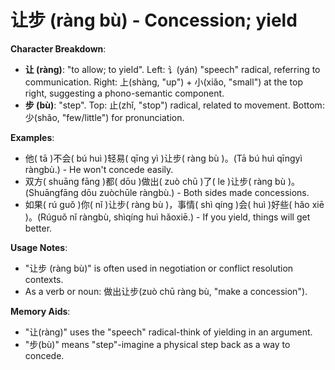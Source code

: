 # **让步 (ràng bù) - Concession; yield**

**Character Breakdown**:  
- **让 (ràng)**: "to allow; to yield". Left: 讠(yán) "speech" radical, referring to communication. Right: 上(shàng, "up") + 小(xiǎo, "small") at the top right, suggesting a phono-semantic component.  
- **步 (bù)**: "step". Top: 止(zhǐ, "stop") radical, related to movement. Bottom: 少(shǎo, "few/little") for pronunciation.

**Examples**:  
- 他( tā )不会( bú huì )轻易( qīng yì )让步( ràng bù )。(Tā bú huì qīngyì ràngbù.) - He won't concede easily.  
- 双方( shuāng fāng )都( dōu )做出( zuò chū )了( le )让步( ràng bù )。(Shuāngfāng dōu zuòchūle ràngbù.) - Both sides made concessions.  
- 如果( rú guǒ )你( nǐ )让步( ràng bù )，事情( shì qíng )会( huì )好些( hǎo xiē )。(Rúguǒ nǐ ràngbù, shìqíng huì hǎoxiē.) - If you yield, things will get better.

**Usage Notes**:  
- "让步 (ràng bù)" is often used in negotiation or conflict resolution contexts.  
- As a verb or noun: 做出让步(zuò chū ràng bù, "make a concession").

**Memory Aids**:  
- "让(ràng)" uses the "speech" radical-think of yielding in an argument.  
- "步(bù)" means "step"-imagine a physical step back as a way to concede.
